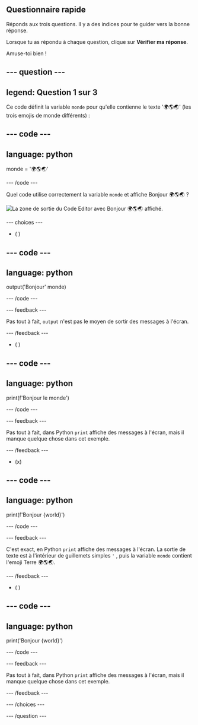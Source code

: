 ## Questionnaire rapide

Réponds aux trois questions. Il y a des indices pour te guider vers la bonne réponse.

Lorsque tu as répondu à chaque question, clique sur **Vérifier ma réponse**.

Amuse-toi bien !

--- question ---
---
legend: Question 1 sur 3
---

Ce code définit la variable `monde` pour qu'elle contienne le texte '🌍🌎🌏' (les trois emojis de monde différents) :

--- code ---
---
language: python
---

monde = '🌍🌎🌏'

--- /code ---

Quel code utilise correctement la variable `monde` et affiche Bonjour 🌍🌎🌏 ?

![La zone de sortie du Code Editor avec Bonjour 🌍🌎🌏 affiché.](images/quiz1.png)

--- choices ---

- ( )

--- code ---
---
language: python
---

output('Bonjour' monde)

--- /code ---

 --- feedback ---

 Pas tout à fait, `output` n'est pas le moyen de sortir des messages à l'écran.

 --- /feedback ---


- ( )

--- code ---
---
language: python
---

print(f'Bonjour le monde')

--- /code ---

 --- feedback ---

 Pas tout à fait, dans Python `print` affiche des messages à l'écran, mais il manque quelque chose dans cet exemple.

 --- /feedback ---

- (x)

--- code ---
---
language: python
---

print(f'Bonjour {world}')

--- /code ---

 --- feedback ---

 C'est exact, en Python `print` affiche des messages à l'écran. La sortie de texte est à l'intérieur de guillemets simples `'` , puis la variable `monde` contient l'emoji Terre 🌍🌎🌏.

 --- /feedback ---

- ( )

--- code ---
---
language: python
---

print('Bonjour {world}')

--- /code ---

 --- feedback ---

  Pas tout à fait, dans Python `print` affiche des messages à l'écran, mais il manque quelque chose dans cet exemple.

 --- /feedback ---

--- /choices ---

--- /question ---
